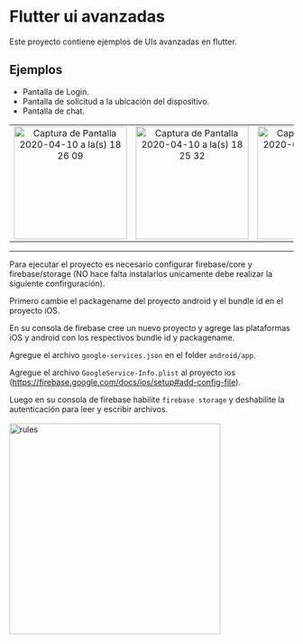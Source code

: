 # Flutter ui avanzadas

Este proyecto contiene ejemplos de UIs avanzadas en flutter.

## Ejemplos
- Pantalla de Login.
- Pantalla de solicitud a la ubicación del dispositivo.
- Pantalla de chat.

|  |   |  |  |
| :---: | :-: | :-: | :-: |
| <img width="200" alt="Captura de Pantalla 2020-04-10 a la(s) 18 26 09" src="https://user-images.githubusercontent.com/15864336/79029153-c45d2a80-7b58-11ea-8564-a26734fb7879.png"> | <img width="200" alt="Captura de Pantalla 2020-04-10 a la(s) 18 25 32" src="https://user-images.githubusercontent.com/15864336/79029166-d63ecd80-7b58-11ea-95c4-236f1b1527f2.png"> | <img width="200" alt="Captura de Pantalla 2020-04-10 a la(s) 18 23 28" src="https://user-images.githubusercontent.com/15864336/79029176-e3f45300-7b58-11ea-8a06-cc85ff32270e.png"> | <img width="200" alt="Captura de Pantalla 2020-04-10 a la(s) 18 24 40" src="https://user-images.githubusercontent.com/15864336/79029184-ed7dbb00-7b58-11ea-8cfd-23ae954a0a78.png"> |










---
Para ejecutar el proyecto es necesario configurar firebase/core y firebase/storage (NO hace falta instalarlos unicamente debe realizar la siguiente confirguración).


Primero cambie el packagename del proyecto android y el bundle id en el proyecto iOS.

En su consola de firebase cree un nuevo proyecto y agrege las plataformas iOS y android con los respectivos bundle id y packagename.


Agregue el archivo `google-services.json` en el folder `android/app`.

Agregue el archivo `GoogleService-Info.plist` al proyecto ios (https://firebase.google.com/docs/ios/setup#add-config-file).

Luego en su consola de firebase habilite `firebase storage` y deshabilite la autenticación para leer y escribir archivos.
<br/>
<br/>
<img width="374" alt="rules" src="https://user-images.githubusercontent.com/15864336/79029040-3c772080-7b58-11ea-9ffc-883062a2d2af.png">



